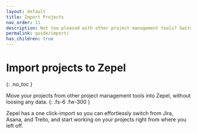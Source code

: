```yaml
---
layout: default
title: Import Projects
nav_order: 11
description: Not too pleased with other project management tools? Switch to Zepel for FREE. Import projects without data loss.
permalink: guide/import/
has_children: true
---
```


# Import projects to Zepel
{: .no_toc }

Move your projects from other project management tools into Zepel, without loosing any data. 
{: .fs-6 .fw-300 }

Zepel has a one click-import so you can effortlessly switch from Jira, Asana, and Trello, and start working on your projects right from where you left off.